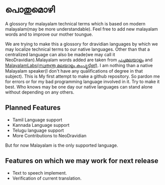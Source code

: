 # പൊതുമൊഴി

A glossory for malayalam technical terms which is based on modern malayalam(may be more understandable). Feel free to add new malayalam words and to improve our mother toungue.

We are trying to make this a glossory for dravidian languages by which we may localize technical terms to our native languages. Other than that a centralized language can also be made(we may call it NeoDravidian).Malayalam words added are taken from [പച്ചമലയാളം](https://archive.org/details/technical-words-in-malayalam) and [MalayalamLabs(സ്വതന്ത്ര മലയാളം കംപ്യൂട്ടിങ്)](https://community.smc.org.in/t/resources-for-translators/403). I am nothing than a native Malayalam speaker(I don't have any qualifications of degree in that subject). This is My first attempt to make a github repository. So pardon me for  errors or for my bad programming language involved in it. Try to make it best. Who knows may be one day our native languages can  stand alone without depending on any others.

## Planned Features

 - Tamil Language support
 - Kannada Language support
 - Telugu language support
 - More Contributions to NeoDravidian

But for now Malayalam is the only supported language.

## Features on which we may work for next release

 - Text to speech implement.
 - Verification of current translation.
